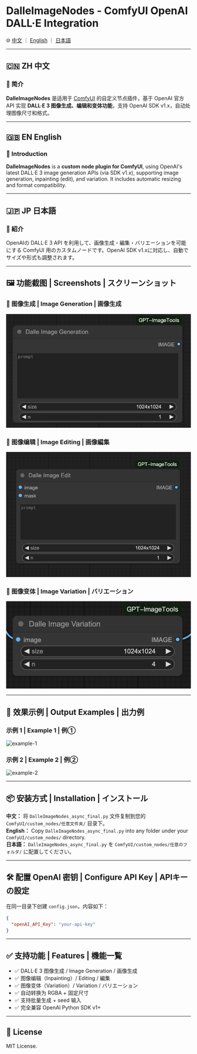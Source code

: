 
# DalleImageNodes - ComfyUI OpenAI DALL·E Integration

🌐 [中文](#zh-中文) ｜ [English](#en-english) ｜ [日本語](#jp-日本語)

---

## 🇨🇳 ZH 中文

### 📌 简介

**DalleImageNodes** 是适用于 [ComfyUI](https://github.com/comfyanonymous/ComfyUI) 的自定义节点插件，基于 OpenAI 官方 API 实现 **DALL·E 3 图像生成、编辑和变体功能**，支持 OpenAI SDK v1.x，自动处理图像尺寸和格式。

---

## 🇬🇧 EN English

### 📌 Introduction

**DalleImageNodes** is a **custom node plugin for ComfyUI**, using OpenAI's latest DALL·E 3 image generation APIs (via SDK v1.x), supporting image generation, inpainting (edit), and variation. It includes automatic resizing and format compatibility.

---

## 🇯🇵 JP 日本語

### 📌 紹介

OpenAIの DALL·E 3 API を利用して、画像生成・編集・バリエーションを可能にする ComfyUI 用のカスタムノードです。OpenAI SDK v1.xに対応し、自動でサイズや形式も調整されます。

---

## 🖼️ 功能截图 | Screenshots | スクリーンショット

### 🧠 图像生成 | Image Generation | 画像生成
![generation-screenshot](./screenshots/generation.png)

### 🎨 图像编辑 | Image Editing | 画像編集
![edit-screenshot](./screenshots/edit.png)

### 🔁 图像变体 | Image Variation | バリエーション
![variation-screenshot](./screenshots/variation.png)

---

## 🌟 效果示例 | Output Examples | 出力例

### 示例 1 | Example 1 | 例①
![example-1](./screenshots/example1.png)

### 示例 2 | Example 2 | 例②
![example-2](./screenshots/example2.png)

---

## 📦 安装方式 | Installation | インストール

**中文：** 将 `DalleImageNodes_async_final.py` 文件复制到您的 `ComfyUI/custom_nodes/任意文件夹/` 目录下。  
**English：** Copy `DalleImageNodes_async_final.py` into any folder under your `ComfyUI/custom_nodes/` directory.  
**日本語：** `DalleImageNodes_async_final.py` を `ComfyUI/custom_nodes/任意のフォルダ/` に配置してください。

---

## 🛠️ 配置 OpenAI 密钥 | Configure API Key | APIキーの設定

在同一目录下创建 `config.json`，内容如下：

```json
{
  "openAI_API_Key": "your-api-key"
}
```

---

## ✅ 支持功能 | Features | 機能一覧

- ✅ DALL·E 3 图像生成 / Image Generation / 画像生成  
- ✅ 图像编辑（Inpainting）/ Editing / 編集  
- ✅ 图像变体（Variation）/ Variation / バリエーション  
- ✅ 自动转换为 RGBA + 固定尺寸  
- ✅ 支持批量生成 + seed 输入  
- ✅ 完全兼容 OpenAI Python SDK v1+

---

## 📄 License

MIT License.
